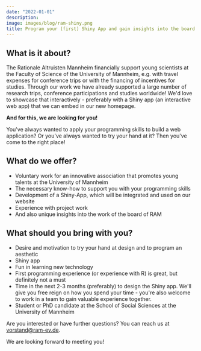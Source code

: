 ```yaml
---
date: "2022-01-01"
description: 
image: images/blog/ram-shiny.png
title: Program your (first) Shiny App and gain insights into the board of RAM? Support us!
---
```


<!--![](/images/blog/ram-shiny.png)-->


## What is it about?

The Rationale Altruisten Mannheim financially support young scientists at the Faculty of Science of the University of Mannheim, e.g. with travel expenses for conference trips or with the financing of incentives for studies. Through our work we have already supported a large number of research trips, conference participations and studies worldwide! We'd love to showcase that interactively - preferably with a Shiny app (an interactive web app) that we can embed in our new homepage.

**And for this, we are looking for you!**

You've always wanted to apply your programming skills to build a web application?
Or you've always wanted to try your hand at it? Then you've come to the right place!

## What do we offer?

- Voluntary work for an innovative association that promotes young talents at the University of Mannheim
- The necessary know-how to support you with your programming skills
- Development of a Shiny-App, which will be integrated and used on our website
- Experience with project work
- And also unique insights into the work of the board of RAM

## What should you bring with you?

- Desire and motivation to try your hand at design and to program an aesthetic
- Shiny app
- Fun in learning new technology
- First programming experience (or experience with R) is great, but definitely not a must
- Time in the next 2-3 months (preferably) to design the Shiny app. We'll give you free reign on how you spend your time - you're also welcome to work in a team to gain valuable experience together.
- Student or PhD candidate at the School of Social Sciences at the University of Mannheim

Are you interested or have further questions? You can reach us at vorstand@ram-ev.de.

We are looking forward to meeting you!